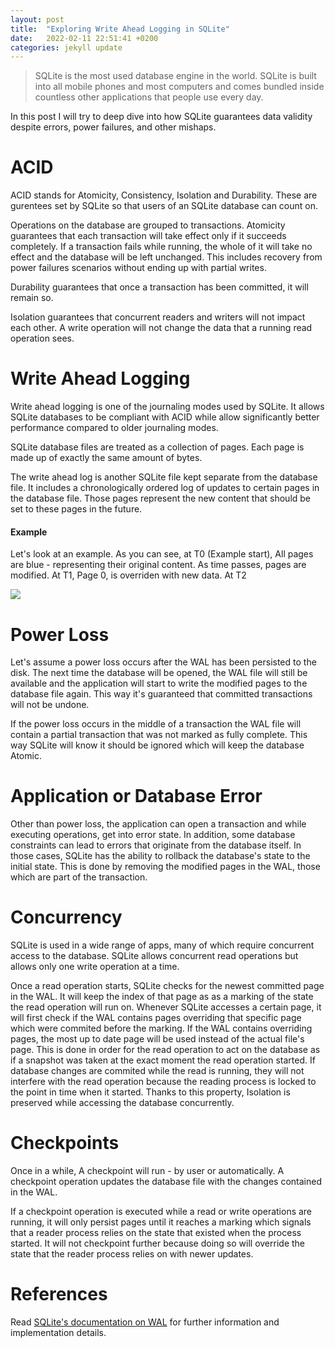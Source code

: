 ```yaml
---
layout: post
title:  "Exploring Write Ahead Logging in SQLite"
date:   2022-02-11 22:51:41 +0200
categories: jekyll update
---
```

<blockquote>SQLite is the most used database engine in the world. SQLite is built into all mobile phones and most computers and comes bundled inside countless other applications that people use every day.</blockquote>
In this post I will try to deep dive into how SQLite guarantees data validity despite errors, power failures, and other mishaps.

<h1>ACID</h1>
ACID stands for Atomicity, Consistency, Isolation and Durability. These are gurentees set by SQLite so that users of an SQLite database can count on.

Operations on the database are grouped to transactions. Atomicity guarantees that each transaction will take effect only if it succeeds completely. If a transaction fails while running, the whole of it will take no effect and the database will be left unchanged. This includes recovery from power failures scenarios without ending up with partial writes.

Durability guarantees that once a transaction has been committed, it will remain so.

Isolation guarantees that concurrent readers and writers will not impact each other. A write operation will not change the data that a running read operation sees.

<h1>Write Ahead Logging</h1>
Write ahead logging is one of the journaling modes used by SQLite. It allows SQLite databases to be compliant with ACID while allow significantly better performance compared to older journaling modes.

SQLite database files are treated as a collection of pages. Each page is made up of exactly the same amount of bytes.

The write ahead log is another SQLite file kept separate from the database file. It includes a chronologically ordered log of updates to certain pages in the database file. Those pages represent the new content that should be set to these pages in the future.

<h4>Example</h4>

Let's look at an example. As you can see, at T0 (Example start), All pages are blue - representing their original content. As time passes, pages are modified. At T1, Page 0, is overriden with new data. At T2

<img src="https://docs.google.com/drawings/d/e/2PACX-1vQi01fFBD3hDG5kV4dGc7WMaGznZ_sBgp0vl-_tNhS5Vy4OmGPpqjJPTfU1BPkTSahiv346lLFIVuZ-/pub?w=1440&amp;h=810">

<h1>Power Loss</h1>
Let's assume a power loss occurs after the WAL has been persisted to the disk. The next time the database will be opened, the WAL file will still be available and the application will start to write the modified pages to the database file again. This way it's guaranteed that committed transactions will not be undone.

If the power loss occurs in the middle of a transaction the WAL file will contain a partial transaction that was not marked as fully complete. This way SQLite will know it should be ignored which will keep the database Atomic.

<h1>Application or Database Error</h1>
Other than power loss, the application can open a transaction and while executing operations, get into error state. In addition, some database constraints can lead to errors that originate from the database itself. In those cases, SQLite has the ability to rollback the database's state to the initial state. This is done by removing the modified pages in the WAL, those which are part of the transaction.

<h1>Concurrency</h1>
SQLite is used in a wide range of apps, many of which require concurrent access to the database. SQLite allows concurrent read operations but allows only one write operation at a time.

Once a read operation starts, SQLite checks for the newest committed page in the WAL. It will keep the index of that page as as a marking of the state the read operation will run on. Whenever SQLite accesses a certain page, it will first check if the WAL contains pages overriding that specific page which were commited before the marking. If the WAL contains overriding pages, the most up to date page will be used instead of the actual file's page. This is done in order for the read operation to act on the database as if a snapshot was taken at the exact moment the read operation started. If database changes are commited while the read is running, they will not interfere with the read operation because the reading process is locked to the point in time when it started. Thanks to this property, Isolation is preserved while accessing the database concurrently.

<h1>Checkpoints</h1>
Once in a while, A checkpoint will run - by user or automatically. A checkpoint operation updates the database file with the changes contained in the WAL.

If a checkpoint operation is executed while a read or write operations are running, it will only persist pages until it reaches a marking which signals that a reader process relies on the state that existed when the process started. It will not checkpoint further because doing so will override the state that the reader process relies on with newer updates.

<h1>References</h1>
Read <a href="https://sqlite.org/wal.html" target="_blank">SQLite's documentation on WAL</a> for further information and implementation details.
